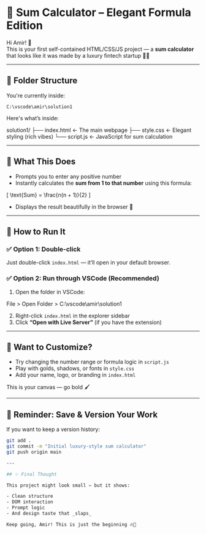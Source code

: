 # 💼 Sum Calculator – Elegant Formula Edition

Hi Amir! 👋  
This is your first self-contained HTML/CSS/JS project — a **sum calculator** that looks like it was made by a luxury fintech startup 💸✨

---

## 📁 Folder Structure

You're currently inside:

`C:\vscode\amir\solution1`

Here's what’s inside:

solution1/
├── index.html ← The main webpage
├── style.css ← Elegant styling (rich vibes)
└── script.js ← JavaScript for sum calculation

---

## 🧮 What This Does

- Prompts you to enter any positive number
- Instantly calculates the **sum from 1 to that number** using this formula:

\[
\text{Sum} = \frac{n(n + 1)}{2}
\]

- Displays the result beautifully in the browser 🧠

---

## 🚀 How to Run It

### ✅ Option 1: Double-click

Just double-click `index.html` — it’ll open in your default browser.

### ✅ Option 2: Run through VSCode (Recommended)

1. Open the folder in VSCode:

File > Open Folder > C:\vscode\amir\solution1

2. Right-click `index.html` in the explorer sidebar
3. Click **“Open with Live Server”** (if you have the extension)

---

## 🎨 Want to Customize?

- Try changing the number range or formula logic in `script.js`
- Play with golds, shadows, or fonts in `style.css`
- Add your name, logo, or branding in `index.html`

This is your canvas — go bold 🖌️

---

## 💾 Reminder: Save & Version Your Work

If you want to keep a version history:

```bash
git add .
git commit -m "Initial luxury-style sum calculator"
git push origin main

---

## ✨ Final Thought

This project might look small — but it shows:

- Clean structure
- DOM interaction
- Prompt logic
- And design taste that _slaps_

Keep going, Amir! This is just the beginning 🔥👑




```
